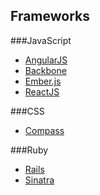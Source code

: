 ## Frameworks

###JavaScript

- [AngularJS](https://github.com/cerebrobr/artigos/blob/master/frameworks/angularjs.md)
- [Backbone](https://github.com/cerebrobr/artigos/blob/master/frameworks/backbone.md)
- [Ember.js](https://github.com/cerebrobr/artigos/blob/master/frameworks/emberjs.md)
- [ReactJS](https://github.com/cerebrobr/artigos/blob/master/frameworks/reactjs.md)

###CSS
- [Compass](https://github.com/cerebrobr/artigos/blob/master/frameworks/compass.md)

###Ruby
- [Rails](https://github.com/cerebrobr/artigos/blob/master/frameworks/rails.md)
- [Sinatra](https://github.com/cerebrobr/artigos/blob/master/frameworks/sinatra.md)

